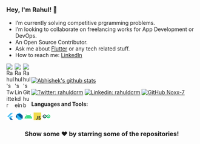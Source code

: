 ### Hey, I'm Rahul! 👋

- I’m currently solving competitive prgramming problems.
- I’m looking to collaborate on freelancing works for App Development or DevOps.
- An Open Source Contributor.
- Ask me about [Flutter](https://flutter.dev) or any tech related stuff.
- How to reach me: [LinkedIn](https://www.linkedin.com/in/rahuldcrm/)


<a href="https://twitter.com/rahuldcrm">
  <img align="left" alt="Rahul's Twitter" width="22px" src="https://cdn.jsdelivr.net/npm/simple-icons@v3/icons/twitter.svg" />
</a>
<a href="https://www.linkedin.com/in/rahuldcrm/">
  <img align="left" alt="Rahul's Linkdein" width="22px" src="https://cdn.jsdelivr.net/npm/simple-icons@v3/icons/linkedin.svg" />
</a>
<a href="https://github.com/Noxx-7">
  <img align="left" alt="Rahul's Github" width="22px" src="https://cdn.jsdelivr.net/npm/simple-icons@v3/icons/github.svg" />
</a>


<br/>
<br/>
<a href="https://github.com/Noxx-7">
 <img align="center" src="https://github-readme-stats.vercel.app/api?username=Noxx-7&show_icons=true&theme=light&line_height=27" alt="Abhishek's github stats"/>
</a>


[![Twitter: rahuldcrm](https://img.shields.io/twitter/follow/rahuldcrm?style=social)](https://twitter.com/rahuldcrm)
[![Linkedin: rahuldcrm](https://img.shields.io/badge/-rahuldcrm-blue?style=flat-square&logo=Linkedin&logoColor=white&link=https://www.linkedin.com/in/rahuldcrm/)](https://www.linkedin.com/in/rahuldcrm/)
[![GitHub Noxx-7](https://img.shields.io/github/followers/Noxx-7?label=follow&style=social)](https://github.com/Noxx-7)


**Languages and Tools:**  

<code><img height="20" src="https://raw.githubusercontent.com/github/explore/80688e429a7d4ef2fca1e82350fe8e3517d3494d/topics/flutter/flutter.png"></code>
<code><img height="20" src="https://raw.githubusercontent.com/github/explore/80688e429a7d4ef2fca1e82350fe8e3517d3494d/topics/dart/dart.png"></code>
<code><img height="20" src="https://raw.githubusercontent.com/github/explore/80688e429a7d4ef2fca1e82350fe8e3517d3494d/topics/android/android.png"></code>
<code><img height="20" src="https://raw.githubusercontent.com/github/explore/80688e429a7d4ef2fca1e82350fe8e3517d3494d/topics/javascript/javascript.png"></code> 
<code><img height="20" src="https://raw.githubusercontent.com/github/explore/80688e429a7d4ef2fca1e82350fe8e3517d3494d/topics/DevOps/DevOps.png"></code>



<div align="center">

### Show some ❤️ by starring some of the repositories!

</div>
